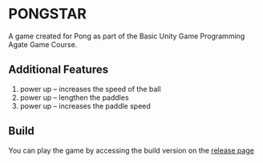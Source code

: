 # PONGSTAR

A game created for Pong as part of the Basic Unity Game Programming Agate Game Course.

## Additional Features
1. power up – increases the speed of the ball 
2. power up – lengthen the paddles
3. power up – increases the paddle speed

## Build
You can play the game by accessing the build version on the <a href="https://github.com/LlizaLliza/UkiAula-Pong/releases">release page</a>
